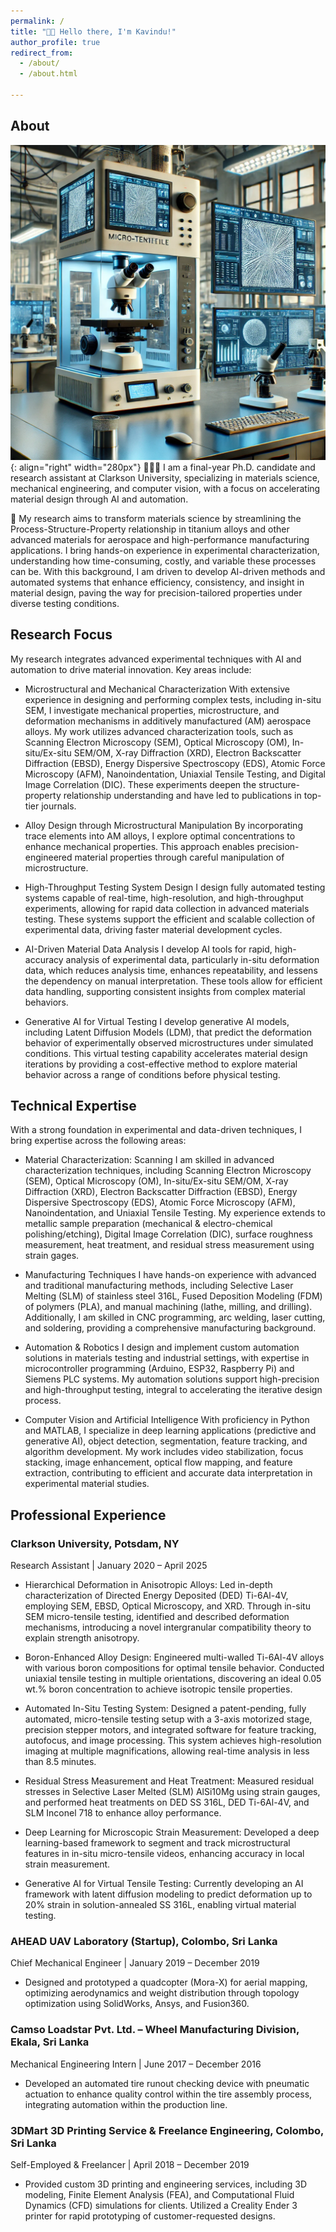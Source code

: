 ```yaml
---
permalink: /
title: "👋🏼 Hello there, I'm Kavindu!"
author_profile: true
redirect_from: 
  - /about/
  - /about.html

---
```


## About

![DALL-E](images/About.png){: align="right" width="280px"}
👨🏻‍💻 I am a final-year Ph.D. candidate and research assistant at Clarkson University, specializing in materials science, mechanical engineering, and computer vision, with a focus on accelerating material design through AI and automation.

🔬 My research aims to transform materials science by streamlining the Process-Structure-Property relationship in titanium alloys and other advanced materials for aerospace and high-performance manufacturing applications. I bring hands-on experience in experimental characterization, understanding how time-consuming, costly, and variable these processes can be. With this background, I am driven to develop AI-driven methods and automated systems that enhance efficiency, consistency, and insight in material design, paving the way for precision-tailored properties under diverse testing conditions.

## Research Focus

My research integrates advanced experimental techniques with AI and automation to drive material innovation. Key areas include:

 - Microstructural and Mechanical Characterization
With extensive experience in designing and performing complex tests, including in-situ SEM, I investigate mechanical properties, microstructure, and deformation mechanisms in additively manufactured (AM) aerospace alloys. My work utilizes advanced characterization tools, such as Scanning Electron Microscopy (SEM), Optical Microscopy (OM), In-situ/Ex-situ SEM/OM, X-ray Diffraction (XRD), Electron Backscatter Diffraction (EBSD), Energy Dispersive Spectroscopy (EDS), Atomic Force Microscopy (AFM), Nanoindentation, Uniaxial Tensile Testing, and Digital Image Correlation (DIC). These experiments deepen the structure-property relationship understanding and have led to publications in top-tier journals.

 - Alloy Design through Microstructural Manipulation
By incorporating trace elements into AM alloys, I explore optimal concentrations to enhance mechanical properties. This approach enables precision-engineered material properties through careful manipulation of microstructure.

 - High-Throughput Testing System Design
I design fully automated testing systems capable of real-time, high-resolution, and high-throughput experiments, allowing for rapid data collection in advanced materials testing. These systems support the efficient and scalable collection of experimental data, driving faster material development cycles.

 - AI-Driven Material Data Analysis
I develop AI tools for rapid, high-accuracy analysis of experimental data, particularly in-situ deformation data, which reduces analysis time, enhances repeatability, and lessens the dependency on manual interpretation. These tools allow for efficient data handling, supporting consistent insights from complex material behaviors.

 - Generative AI for Virtual Testing
I develop generative AI models, including Latent Diffusion Models (LDM), that predict the deformation behavior of experimentally observed microstructures under simulated conditions. This virtual testing capability accelerates material design iterations by providing a cost-effective method to explore material behavior across a range of conditions before physical testing.

## Technical Expertise

With a strong foundation in experimental and data-driven techniques, I bring expertise across the following areas:

 - Material Characterization: Scanning
I am skilled in advanced characterization techniques, including Scanning Electron Microscopy (SEM), Optical Microscopy (OM), In-situ/Ex-situ SEM/OM, X-ray Diffraction (XRD), Electron Backscatter Diffraction (EBSD), Energy Dispersive Spectroscopy (EDS), Atomic Force Microscopy (AFM), Nanoindentation, and Uniaxial Tensile Testing. My experience extends to metallic sample preparation (mechanical & electro-chemical polishing/etching), Digital Image Correlation (DIC), surface roughness measurement, heat treatment, and residual stress measurement using strain gages.

 - Manufacturing Techniques
I have hands-on experience with advanced and traditional manufacturing methods, including Selective Laser Melting (SLM) of stainless steel 316L, Fused Deposition Modeling (FDM) of polymers (PLA), and manual machining (lathe, milling, and drilling). Additionally, I am skilled in CNC programming, arc welding, laser cutting, and soldering, providing a comprehensive manufacturing background.

 - Automation & Robotics
I design and implement custom automation solutions in materials testing and industrial settings, with expertise in microcontroller programming (Arduino, ESP32, Raspberry Pi) and Siemens PLC systems. My automation solutions support high-precision and high-throughput testing, integral to accelerating the iterative design process.

 - Computer Vision and Artificial Intelligence
With proficiency in Python and MATLAB, I specialize in deep learning applications (predictive and generative AI), object detection, segmentation, feature tracking, and algorithm development. My work includes video stabilization, focus stacking, image enhancement, optical flow mapping, and feature extraction, contributing to efficient and accurate data interpretation in experimental material studies.

## Professional Experience


### Clarkson University, Potsdam, NY
Research Assistant | January 2020 – April 2025

 - Hierarchical Deformation in Anisotropic Alloys: Led in-depth characterization of Directed Energy Deposited (DED) Ti-6Al-4V, employing SEM, EBSD, Optical Microscopy, and XRD. Through in-situ SEM micro-tensile testing, identified and described deformation mechanisms, introducing a novel intergranular compatibility theory to explain strength anisotropy.

 - Boron-Enhanced Alloy Design: Engineered multi-walled Ti-6Al-4V alloys with various boron compositions for optimal tensile behavior. Conducted uniaxial tensile testing in multiple orientations, discovering an ideal 0.05 wt.% boron concentration to achieve isotropic tensile properties.

 - Automated In-Situ Testing System: Designed a patent-pending, fully automated, micro-tensile testing setup with a 3-axis motorized stage, precision stepper motors, and integrated software for feature tracking, autofocus, and image processing. This system achieves high-resolution imaging at multiple magnifications, allowing real-time analysis in less than 8.5 minutes.

 - Residual Stress Measurement and Heat Treatment: Measured residual stresses in Selective Laser Melted (SLM) AlSi10Mg using strain gauges, and performed heat treatments on DED SS 316L, DED Ti-6Al-4V, and SLM Inconel 718 to enhance alloy performance.

 - Deep Learning for Microscopic Strain Measurement: Developed a deep learning-based framework to segment and track microstructural features in in-situ micro-tensile videos, enhancing accuracy in local strain measurement.

 - Generative AI for Virtual Tensile Testing: Currently developing an AI framework with latent diffusion modeling to predict deformation up to 20% strain in solution-annealed SS 316L, enabling virtual material testing.

### AHEAD UAV Laboratory (Startup), Colombo, Sri Lanka
Chief Mechanical Engineer | January 2019 – December 2019

 - Designed and prototyped a quadcopter (Mora-X) for aerial mapping, optimizing aerodynamics and weight distribution through topology optimization using SolidWorks, Ansys, and Fusion360.

### Camso Loadstar Pvt. Ltd. – Wheel Manufacturing Division, Ekala, Sri Lanka
Mechanical Engineering Intern | June 2017 – December 2016

 - Developed an automated tire runout checking device with pneumatic actuation to enhance quality control within the tire assembly process, integrating automation within the production line.

### 3DMart 3D Printing Service & Freelance Engineering, Colombo, Sri Lanka
Self-Employed & Freelancer | April 2018 – December 2019

 - Provided custom 3D printing and engineering services, including 3D modeling, Finite Element Analysis (FEA), and Computational Fluid Dynamics (CFD) simulations for clients. Utilized a Creality Ender 3 printer for rapid prototyping of customer-requested designs.
